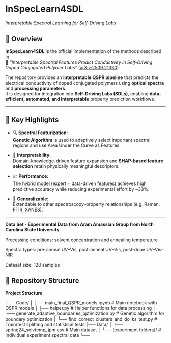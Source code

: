 # InSpecLearn4SDL  
*Interpretable Spectral Learning for Self-Driving Labs*  


## 📘 Overview  

**InSpecLearn4SDL** is the official implementation of the methods described in  
📄 *"Interpretable Spectral Features Predict Conductivity in Self-Driving Doped Conjugated Polymer Labs"* ([arXiv:2509.21330](https://arxiv.org/abs/2509.21330)).  

The repository provides an **interpretable QSPR pipeline** that predicts the electrical conductivity of doped conjugated polymers using **optical spectra** and **processing parameters**.  
It is designed for integration into **Self-Driving Labs (SDLs)**, enabling **data-efficient, automated, and interpretable** property prediction workflows.

---

## 🧠 Key Highlights  

- 🔍 **Spectral Featurization:**  
  **Genetic Algorithm** is used to adaptively select important spectral regions and use Area Under the Curve as Features  

- 🧩 **Interpretability:**  
  Domain-knowledge-driven feature expansion and **SHAP-based feature selection** retain physically meaningful descriptors.  


- 📈 **Performance:**  
  The hybrid model (expert + data-driven features) achieves high predictive accuracy while reducing experimental effort by ~33%.  

- 🔬 **Generalizable:**  
  Extendable to other spectroscopy–property relationships (e.g. Raman, FTIR, XANES).  

---

**Data Set - Experimental Data from Aram Amassian Group from North Carolina State University**

  Processing conditions: solvent concentration and annealing temperature

  Spectra types: pre-anneal UV–Vis, post-anneal UV–Vis, post-dope UV–Vis–NIR

  Dataset size: 128 samples

## 📂 Repository Structure  


**Project Structure**

├── Code/ │ ├── main_final_QSPR_models.ipynb # Main notebook with QSPR models │ ├── helper.py # Helper functions for data processing │ ├── generate_adaptive_boundaries_optimization.py # Genetic algorithm for boundary optimization │ └── find_correct_clusters_and_do_ks_test.py # Train/test splitting and statistical tests ├── Data/ │ ├── spring24_solvtemp_jpm.csv # Main dataset │ └── [experiment folders]/ # Individual experiment spectral data └── 

